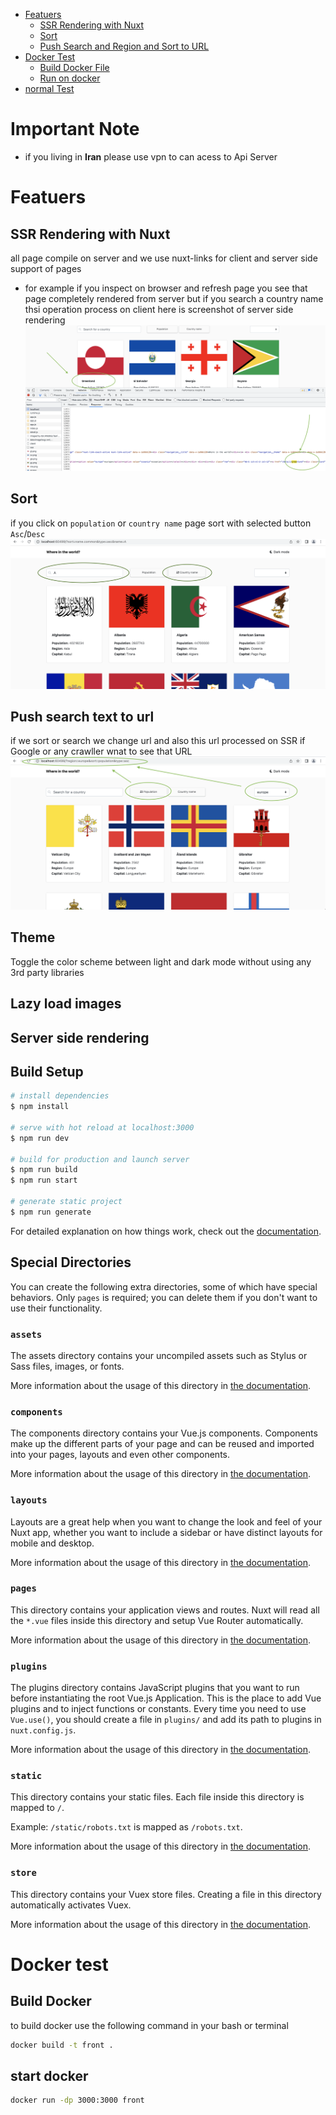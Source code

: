 - [Featuers](#featuers)
  - [SSR Rendering with Nuxt](#ssr-rendering-with-nuxt)
  - [Sort](#sort)
  - [Push Search and Region and Sort to URL](#push-search-text-to-url)
- [Docker Test](#docker-test)
  - [Build Docker File](#build-docker)
  - [Run on docker](#start-docker)
- [normal Test](#normal-test)

# Important Note
- if you living in **Iran** please use vpn to can acess to Api Server
# Featuers
## SSR Rendering with Nuxt
all page compile on server and we use nuxt-links for client and server side support of pages
- for example if you inspect on browser and refresh page you see that page completely rendered from server but if you search a country name thsi operation process on client
here is screenshot of server side rendering
![Nuxt Rendering](./help/nuxt.png)

## Sort 
if you click on `population` or `country name` page sort with selected button `Asc`/`Desc`
![Nuxt Rendering](./help/sort-%26-search.png)

## Push search text to url 
if we sort or search we change url and also this url processed on SSR if Google or any crawller wnat to see that URL
![Nuxt Rendering](./help/sort-url.png)


## Theme
 Toggle the color scheme between light and dark mode without using any 3rd party libraries


## Lazy load images


## Server side rendering


## Build Setup

```bash
# install dependencies
$ npm install

# serve with hot reload at localhost:3000
$ npm run dev

# build for production and launch server
$ npm run build
$ npm run start

# generate static project
$ npm run generate
```

For detailed explanation on how things work, check out the [documentation](https://nuxtjs.org).

## Special Directories

You can create the following extra directories, some of which have special behaviors. Only `pages` is required; you can delete them if you don't want to use their functionality.

### `assets`

The assets directory contains your uncompiled assets such as Stylus or Sass files, images, or fonts.

More information about the usage of this directory in [the documentation](https://nuxtjs.org/docs/2.x/directory-structure/assets).

### `components`

The components directory contains your Vue.js components. Components make up the different parts of your page and can be reused and imported into your pages, layouts and even other components.

More information about the usage of this directory in [the documentation](https://nuxtjs.org/docs/2.x/directory-structure/components).

### `layouts`

Layouts are a great help when you want to change the look and feel of your Nuxt app, whether you want to include a sidebar or have distinct layouts for mobile and desktop.

More information about the usage of this directory in [the documentation](https://nuxtjs.org/docs/2.x/directory-structure/layouts).


### `pages`

This directory contains your application views and routes. Nuxt will read all the `*.vue` files inside this directory and setup Vue Router automatically.

More information about the usage of this directory in [the documentation](https://nuxtjs.org/docs/2.x/get-started/routing).

### `plugins`

The plugins directory contains JavaScript plugins that you want to run before instantiating the root Vue.js Application. This is the place to add Vue plugins and to inject functions or constants. Every time you need to use `Vue.use()`, you should create a file in `plugins/` and add its path to plugins in `nuxt.config.js`.

More information about the usage of this directory in [the documentation](https://nuxtjs.org/docs/2.x/directory-structure/plugins).

### `static`

This directory contains your static files. Each file inside this directory is mapped to `/`.

Example: `/static/robots.txt` is mapped as `/robots.txt`.

More information about the usage of this directory in [the documentation](https://nuxtjs.org/docs/2.x/directory-structure/static).

### `store`

This directory contains your Vuex store files. Creating a file in this directory automatically activates Vuex.

More information about the usage of this directory in [the documentation](https://nuxtjs.org/docs/2.x/directory-structure/store).


# Docker test
## Build Docker 
to build docker use the following command in your bash or terminal
```bash
docker build -t front . 
```
## start docker
```bash
docker run -dp 3000:3000 front
```
